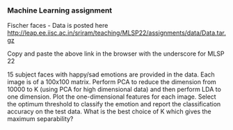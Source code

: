 ### Machine Learning assignment

Fischer faces - Data is posted here http://leap.ee.iisc.ac.in/sriram/teaching/MLSP22/assignments/data/Data.tar.gz

Copy and paste the above link in the browser with the underscore for MLSP 22


15 subject faces with happy/sad emotions are provided in the data. Each image is of a 100x100 matrix. Perform PCA to reduce the dimension from 10000 to K (using PCA for high dimensional data) and then perform LDA to one dimension. Plot the one-dimensional features for each image. Select the optimum threshold to classify the emotion and report the classification accuracy on the test data. What is the best choice of K which gives the maximum separability?
